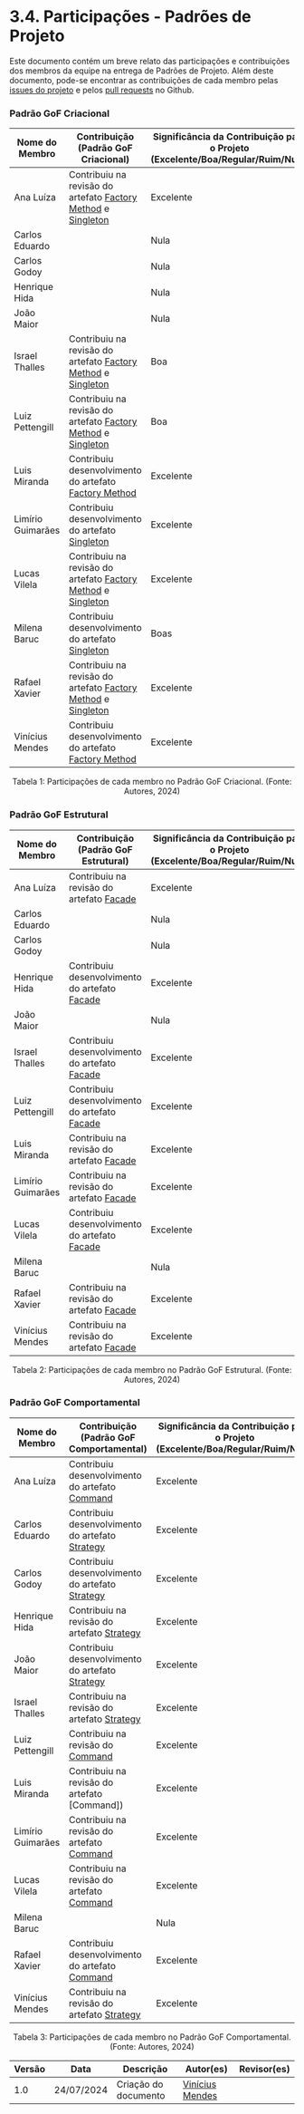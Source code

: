 # 3.4. Participações - Padrões de Projeto

Este documento contém um breve relato das participações e contribuições dos membros da equipe na entrega de Padrões de Projeto. Além deste documento, pode-se encontrar as contribuições de cada membro pelas [issues do projeto](https://github.com/UnBArqDsw2024-1/2024.1_G2_My_Music/issues) e pelos [pull requests](https://github.com/UnBArqDsw2024-1/2024.1_G2_My_Music/pulls?q=is%3Aopen+is%3Apr) no Github.

### Padrão GoF Criacional

|Nome do Membro | Contribuição (Padrão GoF Criacional) | Significância da Contribuição para o Projeto (Excelente/Boa/Regular/Ruim/Nula) |
| -------------- | --------------------------- | --------------------------------- |
| Ana Luíza | Contribuiu na revisão do artefato [Factory Method]() e [Singleton]() | Excelente |
| Carlos Eduardo | | Nula |
| Carlos Godoy | | Nula |
| Henrique Hida | | Nula |
| João Maior | | Nula |
| Israel Thalles | Contribuiu na revisão do artefato [Factory Method]() e [Singleton]() | Boa |
| Luiz Pettengill | Contribuiu na revisão do artefato  [Factory Method]() e [Singleton]() | Boa |
| Luis Miranda | Contribuiu desenvolvimento do artefato [Factory Method]() | Excelente |
| Limírio Guimarães | Contribuiu desenvolvimento do artefato [Singleton]() | Excelente |
| Lucas Vilela | Contribuiu na revisão do artefato  [Factory Method]() e [Singleton]() | Excelente |
| Milena Baruc | Contribuiu desenvolvimento do artefato [Singleton]() | Boas |
| Rafael Xavier | Contribuiu na revisão do artefato [Factory Method]() e [Singleton]()|  Excelente | 
| Vinícius Mendes | Contribuiu desenvolvimento do artefato [Factory Method]() | Excelente 

<div style="text-align: center">
  <p>Tabela 1: Participações de cada membro no Padrão GoF Criacional. (Fonte: Autores, 2024)</p>
</div>

### Padrão GoF Estrutural

|Nome do Membro | Contribuição (Padrão GoF Estrutural) | Significância da Contribuição para o Projeto (Excelente/Boa/Regular/Ruim/Nula) |
| -------------- | --------------------------- | --------------------------------- |
| Ana Luíza | Contribuiu na revisão do artefato [Facade]() | Excelente |
| Carlos Eduardo |  | Nula |
| Carlos Godoy |  | Nula |
| Henrique Hida | Contribuiu desenvolvimento do artefato [Facade]() | Excelente |
| João Maior |  | Nula |
| Israel Thalles | Contribuiu desenvolvimento do artefato [Facade]() | Excelente |
| Luiz Pettengill |Contribuiu desenvolvimento do artefato [Facade]() | Excelente |
| Luis Miranda | Contribuiu na revisão do artefato [Facade]() | Excelente |
| Limírio Guimarães | Contribuiu na revisão do artefato [Facade]() | Excelente |
| Lucas Vilela | Contribuiu desenvolvimento do artefato [Facade]() | Excelente |
| Milena Baruc | | Nula |
| Rafael Xavier | Contribuiu na revisão do artefato [Facade]()  |  Excelente | 
| Vinícius Mendes | Contribuiu na revisão do artefato [Facade]() | Excelente 


<div style="text-align: center">
  <p>Tabela 2: Participações de cada membro no Padrão GoF Estrutural. (Fonte: Autores, 2024)</p>
</div>


### Padrão GoF Comportamental

|Nome do Membro | Contribuição (Padrão GoF Comportamental) | Significância da Contribuição para o Projeto (Excelente/Boa/Regular/Ruim/Nula) |
| -------------- | --------------------------- | --------------------------------- |
| Ana Luíza | Contribuiu desenvolvimento do artefato [Command]() | Excelente |
| Carlos Eduardo | Contribuiu desenvolvimento do artefato [Strategy]() | Excelente |
| Carlos Godoy | Contribuiu desenvolvimento do artefato [Strategy]() | Excelente |
| Henrique Hida | Contribuiu na revisão do artefato [Strategy]() | Excelente |
| João Maior | Contribuiu desenvolvimento do artefato [Strategy]() | Excelente |
| Israel Thalles | Contribuiu na revisão do artefato [Strategy]() | Excelente |
| Luiz Pettengill | Contribuiu na revisão do [Command]() | Excelente |
| Luis Miranda | Contribuiu na revisão do artefato [Command]) | Excelente |
| Limírio Guimarães | Contribuiu na revisão do artefato [Command]()  | Excelente |
| Lucas Vilela | Contribuiu na revisão do artefato [Command]()  | Excelente |
| Milena Baruc |  | Nula |
| Rafael Xavier | Contribuiu desenvolvimento do artefato [Command]() |  Excelente | 
| Vinícius Mendes | Contribuiu na revisão do artefato [Strategy]()  | Excelente 


<div style="text-align: center">
  <p>Tabela 3: Participações de cada membro no Padrão GoF Comportamental. (Fonte: Autores, 2024)</p>
</div>

| Versão | Data       | Descrição                           | Autor(es)                                         | Revisor(es)        |
| ------ | ---------- | ----------------------------------- | ------------------------------------------------- | ------------------ |
| 1.0    | 24/07/2024 | Criação do documento                | [Vinícius Mendes](https://github.com/yabamiah) | |
